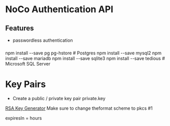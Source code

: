 # NoCo Authentication API


## Features
- passwordless authentication

###

npm install --save pg pg-hstore # Postgres
npm install --save mysql2
npm install --save mariadb
npm install --save sqlite3
npm install --save tedious # Microsoft SQL Server

# Key Pairs
- Create a public / private key pair
private.key

[RSA Key Generator](https://www.csfieldguide.org.nz/en/interactives/rsa-key-generator/)
Make sure to change theformat scheme to pkcs #1



expiresIn = hours
